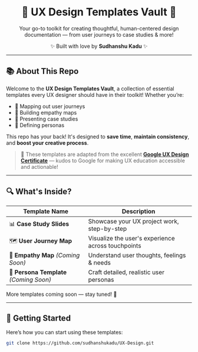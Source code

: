 <h1 align="center">🎨 UX Design Templates Vault 📁</h1>

<p align="center">
Your go-to toolkit for creating thoughtful, human-centered design documentation — from user journeys to case studies & more!
</p>

<p align="center">
✨ Built with love by <strong>Sudhanshu Kadu</strong> ✨
</p>

---

## 📚 About This Repo

Welcome to the **UX Design Templates Vault**, a collection of essential templates every UX designer should have in their toolkit! Whether you’re:

- 🚶 Mapping out user journeys  
- 🧠 Building empathy maps  
- 🎤 Presenting case studies  
- 👥 Defining personas  

This repo has your back! It's designed to **save time**, **maintain consistency**, and **boost your creative process**.

> 🧩 These templates are adapted from the excellent **[Google UX Design Certificate](https://www.coursera.org/professional-certificates/google-ux-design)** — kudos to Google for making UX education accessible and actionable!

---

## 🔍 What's Inside?

| Template Name            | Description                                      |
|--------------------------|--------------------------------------------------|
| 📊 **Case Study Slides** | Showcase your UX project work, step-by-step     |
| 🗺️ **User Journey Map**  | Visualize the user's experience across touchpoints |
| 💭 **Empathy Map** *(Coming Soon)* | Understand user thoughts, feelings & needs |
| 👤 **Persona Template** *(Coming Soon)* | Craft detailed, realistic user personas |

More templates coming soon — stay tuned! 🚀

---

## 🚀 Getting Started

Here’s how you can start using these templates:

```bash
git clone https://github.com/sudhanshukadu/UX-Design.git
